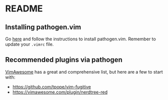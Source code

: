 # README

## Installing pathogen.vim
Go [here](https://github.com/tpope/vim-pathogen) and follow the
instructions to install pathogen.vim. Remember to update your `.vimrc`
file.

## Recommended plugins via pathogen

[VimAwesome](https://vimawesome.com/) has a great and comprehensive list,
but here are a few to start with:

* <https://github.com/tpope/vim-fugitive>
* <https://vimawesome.com/plugin/nerdtree-red>
